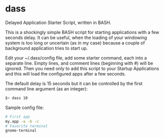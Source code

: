 dass
====

Delayed Application Starter Script, written in BASH.

This is a shockingly simple BASH script for starting applications with a few seconds delay. It can be useful, when the loading of your windowing system is too long or uncertain (as in my case) because a couple of background application tries to start up.

Edit your ~/.dass/config file, add some starter command, each into a separate line. Empty lines, and comment lines (beginning with #) will be ignored. Then you need only to add this script to your Startup Applications and this will load the configured apps after a few seconds.

The default delay is 15 seconds but it can be controlled by the first command line argument (as an integer):
```bash
$> dass 10
```

Sample config file:
```bash
# First app
my.app -a -b -c
# Favorite terminal
gnome-terminal
```
